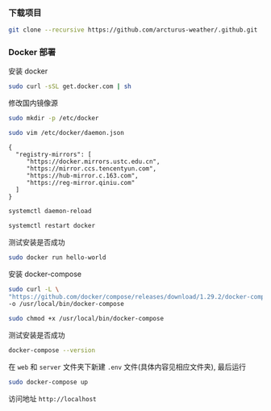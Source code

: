### 下载项目

```bash
git clone --recursive https://github.com/arcturus-weather/.github.git
```

### Docker 部署

安装 docker

```bash
sudo curl -sSL get.docker.com | sh
```

修改国内镜像源

```bash
sudo mkdir -p /etc/docker
```

```bash
sudo vim /etc/docker/daemon.json
```

```
{
  "registry-mirrors": [
     "https://docker.mirrors.ustc.edu.cn",
     "https://mirror.ccs.tencentyun.com",
     "https://hub-mirror.c.163.com",
     "https://reg-mirror.qiniu.com"
  ]
}
```

```bash
systemctl daemon-reload
```

```bash
systemctl restart docker
```

测试安装是否成功

```bash
sudo docker run hello-world
```

安装 docker-compose

```bash
sudo curl -L \
"https://github.com/docker/compose/releases/download/1.29.2/docker-compose-$(uname -s)-$(uname -m)" \
-o /usr/local/bin/docker-compose
```

```bash
sudo chmod +x /usr/local/bin/docker-compose
```

测试安装是否成功

```bash
docker-compose --version
```

在 `web` 和 `server` 文件夹下新建 `.env` 文件(具体内容见相应文件夹), 最后运行

```bash
sudo docker-compose up
```

访问地址 `http://localhost`
